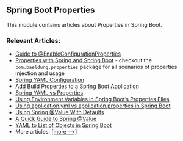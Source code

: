 ## Spring Boot Properties

This module contains articles about Properties in Spring Boot.

### Relevant Articles:
- [Guide to @EnableConfigurationProperties](https://www.baeldung.com/spring-enable-config-properties)
- [Properties with Spring and Spring Boot](https://www.baeldung.com/properties-with-spring) - checkout the `com.baeldung.properties` package for all scenarios of properties injection and usage
- [Spring YAML Configuration](https://www.baeldung.com/spring-yaml)
- [Add Build Properties to a Spring Boot Application](https://www.baeldung.com/spring-boot-build-properties)
- [Spring YAML vs Properties](https://www.baeldung.com/spring-yaml-vs-properties)
- [Using Environment Variables in Spring Boot’s Properties Files](https://www.baeldung.com/spring-boot-properties-env-variables)
- [Using application.yml vs application.properties in Spring Boot](https://www.baeldung.com/spring-boot-yaml-vs-properties)
- [Using Spring @Value With Defaults](https://www.baeldung.com/spring-value-defaults)
- [A Quick Guide to Spring @Value](https://www.baeldung.com/spring-value-annotation)
- [YAML to List of Objects in Spring Boot](https://www.baeldung.com/spring-boot-yaml-list)
- More articles: [[more -->]](../spring-boot-properties-2)
